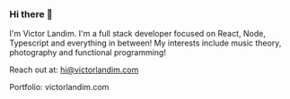 ### Hi there 👀

I'm Victor Landim. I'm a full stack developer focused on React, Node, Typescript and everything in between! My interests include music theory, photography and functional programming!

Reach out at: hi@victorlandim.com

Portfolio: victorlandim.com
